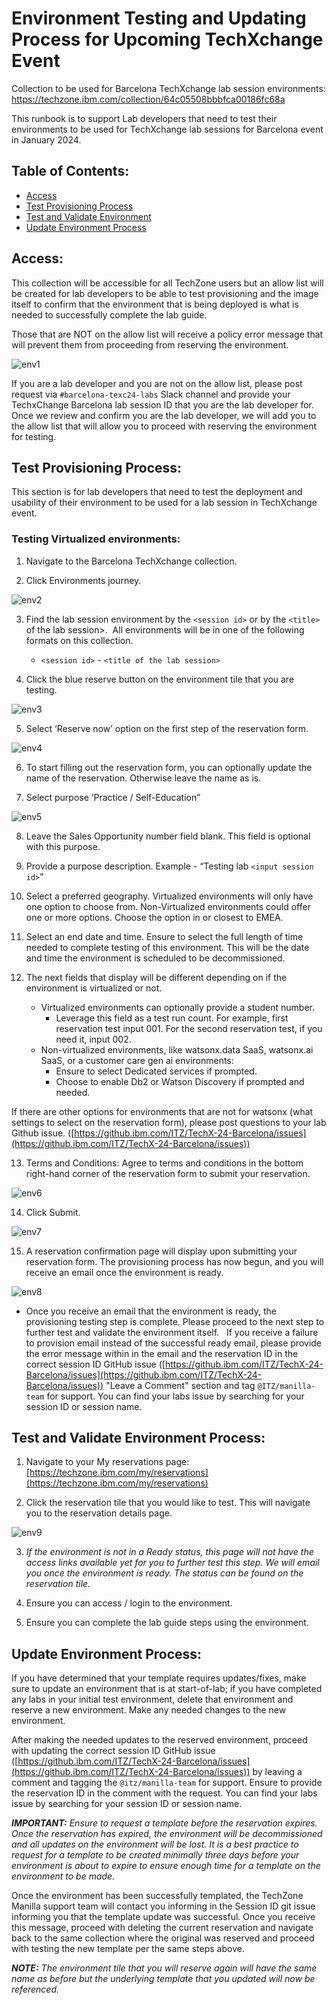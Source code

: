 # Environment Testing and Updating Process for Upcoming TechXchange Event

Collection to be used for Barcelona TechXchange lab session environments: https://techzone.ibm.com/collection/64c05508bbbfca00186fc68a

This runbook is to support Lab developers that need to test their environments to be used for TechXchange lab sessions for Barcelona event in January 2024. 

## Table of Contents: 
- [Access](https://github.com/IBM/itz-support-public/blob/main/IBM-Technology-Zone/IBM-Technology-Zone-Runbooks/environment-update-test-techxchange.md#access)
- [Test Provisioning Process](https://github.com/IBM/itz-support-public/blob/main/IBM-Technology-Zone/IBM-Technology-Zone-Runbooks/environment-update-test-techxchange.md#test-provisioning-process)
- [Test and Validate Environment](https://github.com/IBM/itz-support-public/blob/main/IBM-Technology-Zone/IBM-Technology-Zone-Runbooks/environment-update-test-techxchange.md#test-and-validate-environment-process)
- [Update Environment Process](https://github.com/IBM/itz-support-public/blob/main/IBM-Technology-Zone/IBM-Technology-Zone-Runbooks/environment-update-test-techxchange.md#update-environment-process)

## Access: 
This collection will be accessible for all TechZone users but an allow list will be created for lab developers to be able to test provisioning and the image itself to confirm that the environment that is being deployed is what is needed to successfully complete the lab guide.

Those that are NOT on the allow list will receive a policy error message that will prevent them from proceeding from reserving the environment. 

![env1](Images/env1.png)

If you are a lab developer and you are not on the allow list, please post request via `#barcelona-texc24-labs` Slack channel and provide your TechxChange Barcelona lab session ID that you are the lab developer for. Once we review and confirm you are the lab developer, we will add you to the allow list that will allow you to proceed with reserving the environment for testing. 

## Test Provisioning Process:
This section is for lab developers that need to test the deployment and usability of their environment to be used for a lab session in TechXchange event. 

### Testing Virtualized environments:
1. Navigate to the Barcelona TechXchange collection.


2. Click Environments journey.

![env2](Images/env2.png)


3. Find the lab session environment by the `<session id>` or by the `<title>` of the lab session>.  All environments will be in one of the following formats on this collection. 
    - `<session id>` - `<title of the lab session>`

4. Click the blue reserve button on the environment tile that you are testing.

![env3](Images/env3.png)

5. Select ‘Reserve now’ option on the first step of the reservation form.

![env4](Images/env4.png)

6. To start filling out the reservation form, you can optionally update the name of the reservation. Otherwise leave the name as is.

7. Select purpose ‘Practice / Self-Education”

![env5](Images/env5.png)

8. Leave the Sales Opportunity number field blank. This field is optional with this purpose.

9. Provide a purpose description. Example - “Testing lab `<input session id>`”

10. Select a preferred geography. Virtualized environments will only have one option to choose from. Non-Virtualized environments could offer one or more options. Choose the option in or closest to EMEA. 

11. Select an end date and time. Ensure to select the full length of time needed to complete testing of this environment. This will be the date and time the environment is scheduled to be decommissioned. 

12. The next fields that display will be different depending on if the environment is virtualized or not. 
    - Virtualized environments can optionally provide a student number. 
        - Leverage this field as a test run count. For example, first reservation test input 001. For the second reservation test, if you need it, input 002.
    - Non-virtualized environments, like watsonx.data SaaS, watsonx.ai SaaS, or a customer care gen ai environments: 
        - Ensure to select Dedicated services if prompted. 
        - Choose to enable Db2 or Watson Discovery if prompted and needed. 

If there are other options for environments that are not for watsonx (what settings to select on the reservation form), please post questions to your lab Github issue. ([https://github.ibm.com/ITZ/TechX-24-Barcelona/issues](https://github.ibm.com/ITZ/TechX-24-Barcelona/issues))

13. Terms and Conditions: Agree to terms and conditions in the bottom right-hand corner of the reservation form to submit your reservation. 

![env6](Images/env6.png)

14. Click Submit.

![env7](Images/env7.png)

15. A reservation confirmation page will display upon submitting your reservation form. The provisioning process has now begun, and you will receive an email once the environment is ready.

![env8](Images/env8.png)


- Once you receive an email that the environment is ready, the provisioning testing step is complete. Please proceed to the next step to further test and validate the environment itself.   If you receive a failure to provision email instead of the successful ready email, please provide the error message within in the email and the reservation ID in the correct session ID GitHub issue ([https://github.ibm.com/ITZ/TechX-24-Barcelona/issues](https://github.ibm.com/ITZ/TechX-24-Barcelona/issues))  "Leave a Comment" section and tag `@ITZ/manilla-team` for support. You can find your labs issue by searching for your session ID or session name. 


## Test and Validate Environment Process:

1. Navigate to your My reservations page: [https://techzone.ibm.com/my/reservations](https://techzone.ibm.com/my/reservations) 

2. Click the reservation tile that you would like to test. This will navigate you to the reservation details page. 

![env9](Images/env9.png)

3. _If the environment is not in a Ready status, this page will not have the access links available yet for you to further test this step. We will email you once the environment is ready. The status can be found on the reservation tile._

4. Ensure you can access / login to the environment. 

5. Ensure you can complete the lab guide steps using the environment. 

## Update Environment Process:

If you have determined that your template requires updates/fixes, make sure to update an environment that is at start-of-lab; if you have completed any labs in your initial test environment, delete that environment and reserve a new environment. Make any needed changes to the new environment.

After making the needed updates to the reserved environment, proceed with updating the correct session ID GitHub issue ([https://github.ibm.com/ITZ/TechX-24-Barcelona/issues](https://github.ibm.com/ITZ/TechX-24-Barcelona/issues)) by leaving a comment and tagging the `@itz/manilla-team` for support. Ensure to provide the reservation ID in the comment with the request. You can find your labs issue by searching for your session ID or session name.

_**IMPORTANT:** Ensure to request a template before the reservation expires. Once the reservation has expired, the environment will be decommissioned and all updates on the environment will be lost. It is a best practice to request for a template to be created minimally three days before your environment is about to expire to ensure enough time for a template on the environment to be made._

Once the environment has been successfully templated, the TechZone Manilla support team will contact you informing in the Session ID git issue informing you that the template update was successful. Once you receive this message, proceed with deleting the current reservation and navigate back to the same collection where the original was reserved and proceed with testing the new template per the same steps above. 

_**NOTE:** The environment tile that you will reserve again will have the same name as before but the underlying template that you updated will now be referenced._

